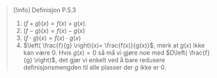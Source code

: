 > [!info] Definisjon P.5.3
>  1. $(f+g)(x) = f(x)+g(x)$.
>  2. $(f-g)(x) = f(x) - g(x)$
>  3. $(f\cdot g)(x) =f(x)\cdot g(x)$
>  4. $\left( \frac{f}{g} \right)(x)= \frac{f(x)}{g(x)}$, merk at $g(x)$ ikke kan være 0. Hvis $g(x) = 0$ så må vi gjøre noe med $D\left( \frac{f}{g} \right)$, det gjør vi enkelt ved å bare redusere definisjonsmengden til alle plasser der $g$ ikke er 0.
>